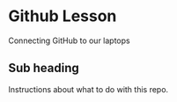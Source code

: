# Github Lesson
Connecting GitHub to our laptops

## Sub heading

Instructions about what to do with this repo.
